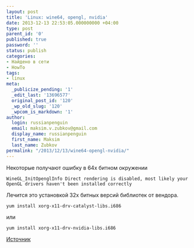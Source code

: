 ```yaml
---
layout: post
title: 'Linux: wine64, opengl, nvidia'
date: 2013-12-13 22:53:05.000000000 +04:00
type: post
parent_id: '0'
published: true
password: ''
status: publish
categories:
- Найдено в сети
- HowTo
tags:
- linux
meta:
  _publicize_pending: '1'
  _edit_last: '13696577'
  original_post_id: '120'
  _wp_old_slug: '120'
  _wpcom_is_markdown: '1'
author:
  login: russianpenguin
  email: maksim.v.zubkov@gmail.com
  display_name: russianpenguin
  first_name: Maksim
  last_name: Zubkov
permalink: "/2013/12/13/wine64-opengl-nvidia/"
---
```

Некоторые получают ошибку в 64х битном окружении

```text; gutter: true; first-line: 1; highlight: []
WineGL_InitOpenglInfo Direct rendering is disabled, most likely your OpenGL drivers haven't been installed correctly
```

Лечится это установкой 32х битных версий библиотек от вендора.

```shell; gutter: true; first-line: 1; highlight: []
yum install xorg-x11-drv-catalyst-libs.i686
```

или

```shell; gutter: true; first-line: 1; highlight: []
yum install xorg-x11-drv-nvidia-libs.i686
```

[Источник](http://www.playonlinux.com/ru/topic-9642-problems_with_the_openGL_32Bits_librairies.html "problems with the openGL 32Bits librairies")


